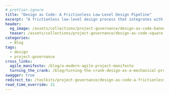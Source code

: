 ```yaml
---
# prettier-ignore
title: "Design as Code: A Frictionless Low-Level Design Pipeline"
excerpt: "A frictionless low-level design process that integrates with your dev cycle and puts design artifacts at a peer level with the rest of your codebase."
header:
  og_image: /assets/collections/project-governance/design-as-code-banner.jpg
  teaser: /assets/collections/project-governance/design-as-code-square.jpg
categories:
  - Blog
tags:
  - design
  - project-governance
cross_links:
  agile_manifesto: /blog/a-modern-agile-project-manifesto
  turning_the_crank: /blog/turning-the-crank-design-as-a-mechanical-process
swagger: true
redirect_to: /toolkits/project-governance/design-as-code-a-frictionless-low-level-design-pipeline/
read_time_override: 21
---
```

